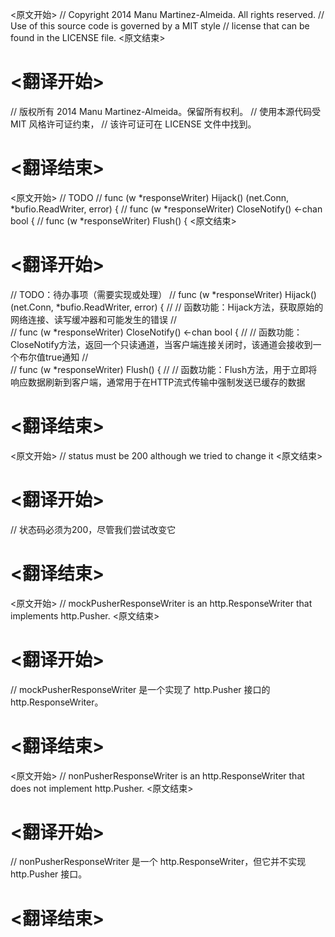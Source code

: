 
<原文开始>
// Copyright 2014 Manu Martinez-Almeida. All rights reserved.
// Use of this source code is governed by a MIT style
// license that can be found in the LICENSE file.
<原文结束>

# <翻译开始>
// 版权所有 2014 Manu Martinez-Almeida。保留所有权利。
// 使用本源代码受 MIT 风格许可证约束，
// 该许可证可在 LICENSE 文件中找到。
# <翻译结束>


<原文开始>
// TODO
// func (w *responseWriter) Hijack() (net.Conn, *bufio.ReadWriter, error) {
// func (w *responseWriter) CloseNotify() <-chan bool {
// func (w *responseWriter) Flush() {
<原文结束>

# <翻译开始>
// TODO：待办事项（需要实现或处理）
// func (w *responseWriter) Hijack() (net.Conn, *bufio.ReadWriter, error) {
//   // 函数功能：Hijack方法，获取原始的网络连接、读写缓冲器和可能发生的错误
//   
// func (w *responseWriter) CloseNotify() <-chan bool {
//   // 函数功能：CloseNotify方法，返回一个只读通道，当客户端连接关闭时，该通道会接收到一个布尔值true通知
//   
// func (w *responseWriter) Flush() {
//   // 函数功能：Flush方法，用于立即将响应数据刷新到客户端，通常用于在HTTP流式传输中强制发送已缓存的数据
# <翻译结束>


<原文开始>
// status must be 200 although we tried to change it
<原文结束>

# <翻译开始>
// 状态码必须为200，尽管我们尝试改变它
# <翻译结束>


<原文开始>
// mockPusherResponseWriter is an http.ResponseWriter that implements http.Pusher.
<原文结束>

# <翻译开始>
// mockPusherResponseWriter 是一个实现了 http.Pusher 接口的 http.ResponseWriter。
# <翻译结束>


<原文开始>
// nonPusherResponseWriter is an http.ResponseWriter that does not implement http.Pusher.
<原文结束>

# <翻译开始>
// nonPusherResponseWriter 是一个 http.ResponseWriter，但它并不实现 http.Pusher 接口。
# <翻译结束>

